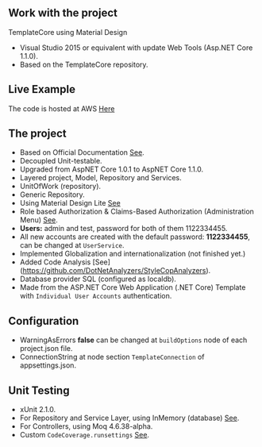 ## Work with the project
TemplateCore using Material Design
* Visual Studio 2015 or equivalent with update Web Tools (Asp.NET Core 1.1.0).
* Based on the TemplateCore repository.

## Live Example
The code is hosted at AWS [Here](http://52.36.81.201/)

## The project
* Based on Official Documentation [See](https://docs.asp.net/en/latest/intro.html).
* Decoupled Unit-testable.
* Upgraded from AspNET Core 1.0.1 to AspNET Core 1.1.0.
* Layered project, Model, Repository and Services.
* UnitOfWork (repository).
* Generic Repository.
* Using Material Design Lite [See](getmdl.io)
* Role based Authorization & Claims-Based Authorization (Administration Menu) [See](https://docs.asp.net/en/latest/security/authorization/index.html).
* **Users:** admin and test, password for both of them 1122334455.
* All new accounts are created with the default password: **1122334455**, can be changed at `UserService`.
* Implemented Globalization and internationalization (not finished yet.)
* Added Code Analysis [See] (https://github.com/DotNetAnalyzers/StyleCopAnalyzers).
* Database provider SQL (configured as localdb).
* Made from the ASP.NET Core Web Application (.NET Core) Template with `Individual User Accounts` authentication.

## Configuration
* WarningAsErrors **false** can be changed at `buildOptions` node of each project.json file.
* ConnectionString at node section `TemplateConnection` of appsettings.json.

## Unit Testing
* xUnit 2.1.0.
* For Repository and Service Layer, using InMemory (database) [See](https://docs.efproject.net/en/latest/providers/in-memory/index.html?highlight=testing).
* For Controllers, using Moq 4.6.38-alpha.
* Custom `CodeCoverage.runsettings` [See](https://msdn.microsoft.com/en-us/library/jj159530.aspx).
